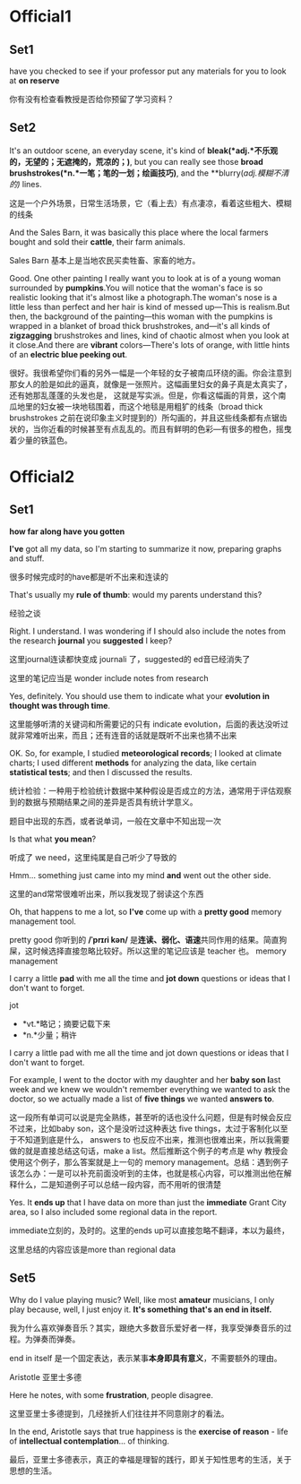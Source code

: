 # Official1

## Set1

have you checked to see if your professor put any materials for you to look at **on reserve**

你有没有检查看教授是否给你预留了学习资料？

## Set2 

It's an outdoor scene, an everyday scene, it's kind of **bleak(*adj.*不乐观的，无望的；无遮掩的，荒凉的；)**, but you can really see those **broad** **brushstrokes(*n.*一笔；笔的一划；绘画技巧)**, and the **blurry(*adj.*模糊不清的)** lines.

这是一个户外场景，日常生活场景，它（看上去）有点凄凉，看着这些粗大、模糊的线条

And the Sales Barn, it was basically this place where the local farmers bought and sold their **cattle**, their farm animals.

Sales Barn 基本上是当地农民买卖牲畜、家畜的地方。

Good. One other painting I really want you to look at is of a young woman surrounded by **pumpkins**.You will notice that the woman's face is so realistic looking that it's almost like a photograph.The woman's nose is a little less than perfect and her hair is kind of messed up—This is realism.But then, the background of the painting—this woman with the pumpkins is wrapped in a blanket of broad thick brushstrokes, and—it's all kinds of **zigzagging** brushstrokes and lines, kind of chaotic almost when you look at it close.And there are **vibrant** colors—There's lots of orange, with little hints of an **electric blue peeking out**.

很好。我很希望你们看的另外一幅是一个年轻的女子被南瓜环绕的画。你会注意到那女人的脸是如此的逼真，就像是一张照片。这幅画里妇女的鼻子真是太真实了，还有她那乱蓬蓬的头发也是， 这就是写实派。但是，你看这幅画的背景，这个南瓜地里的妇女被一块地毯围着，而这个地毯是用粗犷的线条（broad thick brushstrokes 之前在说印象主义时提到的）所勾画的，并且这些线条都有点锯齿状的，当你近看的时候甚至有点乱乱的。而且有鲜明的色彩—有很多的橙色，摇曳着少量的铁蓝色。

# Official2

## Set1

**how far along have you gotten**



**I've** got all my data, so I'm starting to summarize it now, preparing graphs and stuff.

很多时候完成时的have都是听不出来和连读的 



That's usually my **rule of thumb**: would my parents understand this?

经验之谈





Right. I understand. I was wondering if I should also include the notes from the research **journal** you **suggested** I keep?

这里journal连读都快变成 journali 了，suggested的 ed音已经消失了

这里的笔记应当是 wonder include notes from research



Yes, definitely. You should use them to indicate what your **evolution in thought was through time**.

这里能够听清的关键词和所需要记的只有 indicate evolution，后面的表达没听过就非常难听出来，而且；还有连音的话就是既听不出来也猜不出来 

OK. So, for example, I studied **meteorological records**; I looked at climate charts; I used different **methods** for analyzing the data, like certain **statistical tests**; and then I discussed the results.

统计检验：一种用于检验统计数据中某种假设是否成立的方法，通常用于评估观察到的数据与预期结果之间的差异是否具有统计学意义。

题目中出现的东西，或者说单词，一般在文章中不知出现一次



Is that what **you mean**?

听成了 we need，这里纯属是自己听少了导致的



Hmm... something just came into my mind **and** went out the other side.

这里的and常常很难听出来，所以我发现了弱读这个东西



Oh, that happens to me a lot, so **I've** come up with a **pretty good** memory management tool.

pretty good 你听到的 **/ˈprɪɾi kən/** 是**连读、弱化、语速**共同作用的结果。简直狗屎，这时候选择直接忽略比较好。所以这里的笔记应该是 teacher 也。 memory management



I carry a little **pad** with me all the time and **jot down** questions or ideas that I don't want to forget.

jot 

- *vt.*略记；摘要记载下来
- *n.*少量；稍许


I carry a little pad with me all the time and jot down questions or ideas that I don't want to forget.



For example, I went to the doctor with my daughter and her **baby son l**ast week and we knew we wouldn't remember everything we wanted to ask the doctor, so we actually made a list of **five things** we wanted **answers to**.

这一段所有单词可以说是完全熟练，甚至听的话也没什么问题，但是有时候会反应不过来，比如baby son，这个是没听过这种表达 five things，太过于客制化以至于不知道到底是什么， answers to 也反应不出来，推测也很难出来，所以我需要做的就是直接总结这句话，make a list。然后推断这个例子的考点是 why 教授会使用这个例子，那么答案就是上一句的 memory management。总结：遇到例子该怎么办：一是可以补充前面没听到的主体，也就是核心内容，可以推测出他在解释什么，二是知道例子可以总结一段内容，而不用听的很清楚



Yes. It **ends up** that I have data on more than just the **immediate** Grant City area, so I also included some regional data in the report.

immediate立刻的，及时的。这里的ends up可以直接忽略不翻译，本以为最终，

这里总结的内容应该是more than  regional  data

## Set5

Why do I value playing music? Well, like most **amateur** musicians, I only play because, well, I just enjoy it. **It's something that's an end in itself.**

我为什么喜欢弹奏音乐？其实，跟绝大多数音乐爱好者一样，我享受弹奏音乐的过程。为弹奏而弹奏。

end in itself 是一个固定表达，表示某事**本身即具有意义**，不需要额外的理由。

Aristotle 亚里士多德

Here he notes, with some **frustration**, people disagree.

这里亚里士多德提到，几经挫折人们往往并不同意刚才的看法。



In the end, Aristotle says that true happiness is the **exercise of reason** - life of **intellectual contemplation**... of thinking.

最后，亚里士多德表示，真正的幸福是理智的践行，即关于知性思考的生活，关于思想的生活。